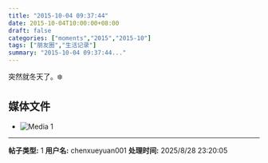 ```yaml
---
title: "2015-10-04 09:37:44"
date: 2015-10-04T10:00:00+08:00
draft: false
categories: ["moments","2015","2015-10"]
tags: ["朋友圈","生活记录"]
summary: "2015-10-04 09:37:44..."
---
```


突然就冬天了。❄️

## 媒体文件

- ![Media 1](/Moments/photos/2015-10-04/201510040937440.jpg)

---

**帖子类型:** 1
**用户名:** chenxueyuan001
**处理时间:** 2025/8/28 23:20:05